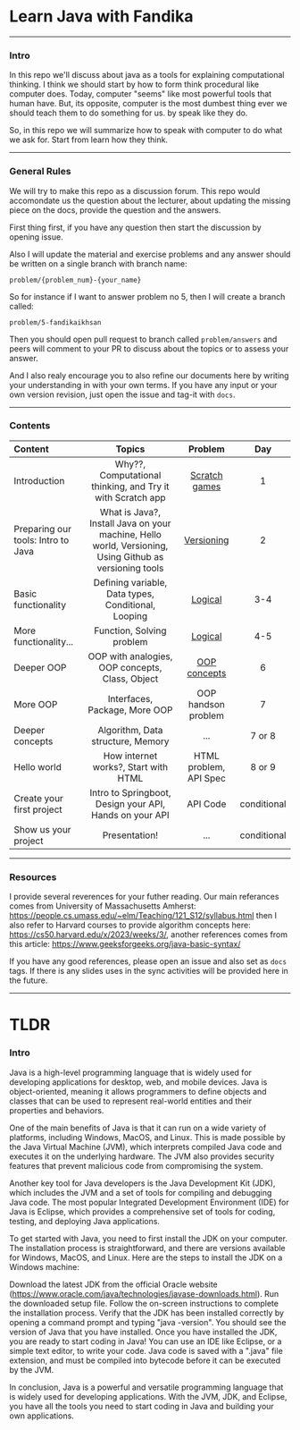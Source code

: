 # Learn Java with Fandika

---
### Intro

In this repo we'll discuss about java as a tools for explaining computational thinking. I think we should start by how to form think procedural like computer does. Today, computer "seems" like most powerful tools that human have. But, its opposite, computer is the most dumbest thing ever we should teach them to do something for us. by speak like they do.

So, in this repo we will summarize how to speak with computer to do what we ask for. Start from learn how they think.

---
### General Rules

We will try to make this repo as a discussion forum. This repo would accomondate us the question about the lecturer, about updating the missing piece on the docs, provide the question and the answers. 

First thing first, if you have any question then start the discussion by opening issue. 

Also I will update the material and exercise problems and any answer should be written on a single branch with branch name:

```problem/{problem_num}-{your_name}```

So for instance if I want to answer problem no 5, then I will create a branch called:

```problem/5-fandikaikhsan```

Then you should open pull request to branch called ```problem/answers``` and peers will comment to your PR to discuss about the topics or to assess your answer.

And I also realy encourage you to also refine our documents here by writing your understanding in with your own terms. If you have any input or your own version revision, just open the issue and tag-it with ```docs```.

---
### Contents


Content | Topics | Problem | Day
:-- | :--: | :--: | :--:
Introduction | Why??, Computational thinking, and Try it with Scratch app | [Scratch games](https://github.com/fandikaikhsan/java/blob/main/problems/sets/0/prob.md) | 1 |
Preparing our tools: Intro to Java | What is Java?, Install Java on your machine, Hello world, Versioning, Using Github as versioning tools | [Versioning](https://github.com/fandikaikhsan/java/blob/main/problems/sets/1/prob.md) | 2 |
Basic functionality | Defining variable, Data types, Conditional, Looping | [Logical](https://github.com/fandikaikhsan/java/blob/main/problems/sets/2/prob.md) | 3-4 |
More functionality... | Function, Solving problem | [Logical](https://github.com/fandikaikhsan/java/blob/main/problems/sets/2/prob.md) | 4-5
Deeper OOP | OOP with analogies, OOP concepts, Class, Object | [OOP concepts](https://github.com/fandikaikhsan/java/blob/main/problems/sets/3/prob.md) | 6 |
More OOP | Interfaces, Package, More OOP | OOP handson problem | 7 |
Deeper concepts | Algorithm, Data structure, Memory | ... | 7 or 8 |
Hello world | How internet works?, Start with HTML | HTML problem, API Spec | 8 or 9 |
Create your first project | Intro to Springboot, Design your API, Hands on your API | API Code | conditional |
Show us your project | Presentation! | ... | conditional |

---
### Resources

I provide several reverences for your futher reading. Our main referances comes from University of Massachusetts Amherst: https://people.cs.umass.edu/~elm/Teaching/121_S12/syllabus.html then I also refer to Harvard courses to provide algorithm concepts here: https://cs50.harvard.edu/x/2023/weeks/3/, another references comes from this article: https://www.geeksforgeeks.org/java-basic-syntax/

If you have any good references, please open an issue and also set as ```docs``` tags. If there is any slides uses in the sync activities will be provided here in the future.

---

# TLDR

### Intro

Java is a high-level programming language that is widely used for developing applications for desktop, web, and mobile devices. Java is object-oriented, meaning it allows programmers to define objects and classes that can be used to represent real-world entities and their properties and behaviors.

One of the main benefits of Java is that it can run on a wide variety of platforms, including Windows, MacOS, and Linux. This is made possible by the Java Virtual Machine (JVM), which interprets compiled Java code and executes it on the underlying hardware. The JVM also provides security features that prevent malicious code from compromising the system.

Another key tool for Java developers is the Java Development Kit (JDK), which includes the JVM and a set of tools for compiling and debugging Java code. The most popular Integrated Development Environment (IDE) for Java is Eclipse, which provides a comprehensive set of tools for coding, testing, and deploying Java applications.

To get started with Java, you need to first install the JDK on your computer. The installation process is straightforward, and there are versions available for Windows, MacOS, and Linux. Here are the steps to install the JDK on a Windows machine:

Download the latest JDK from the official Oracle website (https://www.oracle.com/java/technologies/javase-downloads.html).
Run the downloaded setup file.
Follow the on-screen instructions to complete the installation process.
Verify that the JDK has been installed correctly by opening a command prompt and typing "java -version". You should see the version of Java that you have installed.
Once you have installed the JDK, you are ready to start coding in Java! You can use an IDE like Eclipse, or a simple text editor, to write your code. Java code is saved with a ".java" file extension, and must be compiled into bytecode before it can be executed by the JVM.

In conclusion, Java is a powerful and versatile programming language that is widely used for developing applications. With the JVM, JDK, and Eclipse, you have all the tools you need to start coding in Java and building your own applications.

### 
